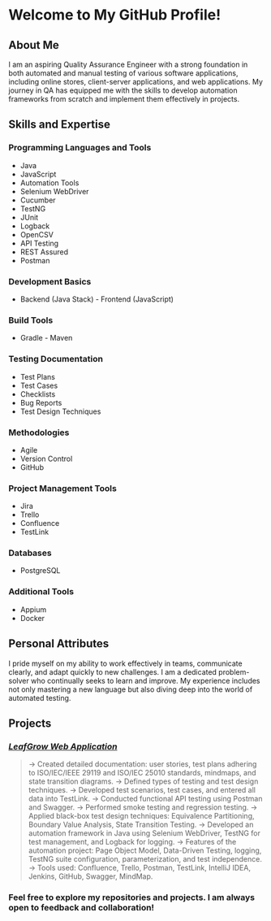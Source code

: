 # Welcome to My GitHub Profile!
## About Me
I am an aspiring Quality Assurance Engineer with a strong foundation in both automated and manual testing of various software applications, including online stores, client-server applications, and web applications. My journey in QA has equipped me with the skills to develop automation frameworks from scratch and implement them effectively in projects.

## Skills and Expertise
### Programming Languages and Tools                                                
- Java
- JavaScript                                  
- Automation Tools
- Selenium WebDriver                          
- Cucumber
- TestNG                                     
- JUnit
- Logback                                     
- OpenCSV
- API Testing                                 
- REST Assured
- Postman                                     
### Development Basics   
- Backend (Java Stack)     - Frontend (JavaScript)    
### Build Tools 
- Gradle                   - Maven
### Testing Documentation
- Test Plans
- Test Cases
- Checklists
- Bug Reports
- Test Design Techniques
### Methodologies
- Agile
- Version Control
- GitHub
### Project Management Tools                                             
- Jira
- Trello                                      
- Confluence
- TestLink
### Databases
- PostgreSQL
### Additional Tools
- Appium
- Docker
## Personal Attributes
I pride myself on my ability to work effectively in teams, communicate clearly, and adapt quickly to new challenges. I am a dedicated problem-solver who continually seeks to learn and improve. My experience includes not only mastering a new language but also diving deep into the world of automated testing.

## Projects
### [_LeafGrow Web Application_]([https://github.com/EvaTurtschin](https://leafgrow-app-foign.ondigitalocean.app/#/))
> -> Created detailed documentation: user stories, test plans adhering to ISO/IEC/IEEE 29119 and ISO/IEC 25010 standards, mindmaps, and state transition diagrams.
> -> Defined types of testing and test design techniques.
> -> Developed test scenarios, test cases, and entered all data into TestLink.
> -> Conducted functional API testing using Postman and Swagger.
> -> Performed smoke testing and regression testing.
> -> Applied black-box test design techniques: Equivalence Partitioning, Boundary Value Analysis, State Transition Testing.
> -> Developed an automation framework in Java using Selenium WebDriver, TestNG for test management, and Logback for logging.
> -> Features of the automation project: Page Object Model, Data-Driven Testing, logging, TestNG suite configuration, parameterization, and test independence.
> -> Tools used: Confluence, Trello, Postman, TestLink, IntelliJ IDEA, Jenkins, GitHub, Swagger, MindMap.
### Feel free to explore my repositories and projects. I am always open to feedback and collaboration!
